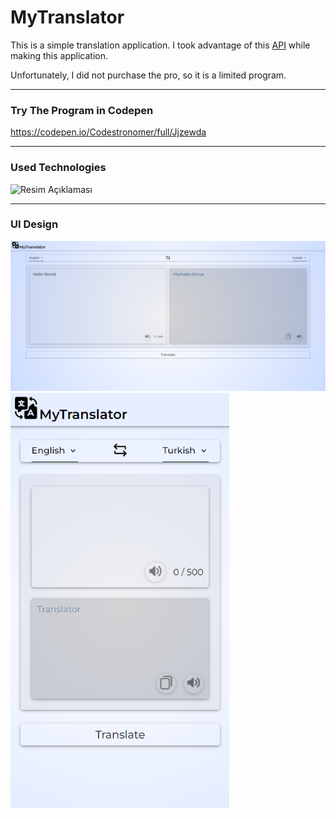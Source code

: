 # MyTranslator
This is a simple translation application. I took advantage of this [API](https://mymemory.translated.net/doc/spec.php) while making this application.

Unfortunately, I did not purchase the pro, so it is a limited program.
<hr>

### Try The Program in Codepen

https://codepen.io/Codestronomer/full/Jjzewda
<hr>

### Used Technologies

<img src="https://i.pngimg.me/thumb/f/720/m2i8G6K9Z5i8H7N4.jpg" alt="Resim Açıklaması" width="200">
<hr>

### UI Design

<img src="https://github.com/YavuzSametKan/MyTranslator/blob/main/UI/desktop_UI.png?raw=true" alt="Desktop UI">
<img src="https://github.com/YavuzSametKan/MyTranslator/blob/main/UI/mobile_UI.png?raw=true" alt="Mobile UI" width=350>
